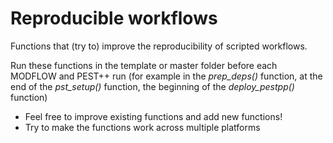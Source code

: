 # Reproducible workflows

Functions that (try to) improve the reproducibility of scripted workflows.

Run these functions in the template or master folder before each MODFLOW and PEST++ run (for example in the *prep_deps()* function, at the end of the *pst_setup()* function, the beginning of the *deploy_pestpp()* function)

- Feel free to improve existing functions and add new functions!
- Try to make the functions work across multiple platforms